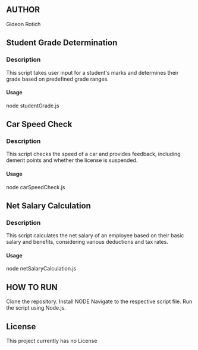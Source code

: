 ## AUTHOR
Gideon Rotich

## Student Grade Determination
### Description
This script takes user input for a student's marks and determines their grade based on predefined grade ranges.
#### Usage

node studentGrade.js

## Car Speed Check
### Description
This script checks the speed of a car and provides feedback, including demerit points and whether the license is suspended.
#### Usage
node carSpeedCheck.js

## Net Salary Calculation
### Description
This script calculates the net salary of an employee based on their basic salary and benefits, considering various deductions and tax rates.
#### Usage
node netSalaryCalculation.js

## HOW TO RUN
Clone the repository.
Install NODE
Navigate to the respective script file.
Run the script using Node.js.

## License
This project currently has no License